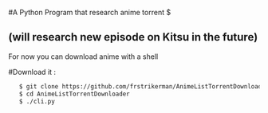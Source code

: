 #A Python Program that research anime torrent $
## (will research new episode on Kitsu in the future)

For now you can download anime with a shell

#Download it :
```sh
   $ git clone https://github.com/frstrikerman/AnimeListTorrentDownloader
   $ cd AnimeListTorrentDownloader
   $ ./cli.py
```
